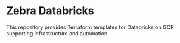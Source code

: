 # Zebra Databricks
This repository provides Terraform templates for Databricks on GCP supporting infrastructure and automation.